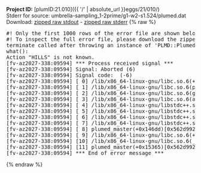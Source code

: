 **Project ID:** [plumID:21.010]({{ '/' | absolute_url }}eggs/21/010/)  
Stderr for source:  umbrella-sampling_1-2prime/g1-w2-s1.524/plumed.dat   
Download: [zipped raw stdout](plumed.dat.plumed_master.stdout.txt.zip) - [zipped raw stderr](plumed.dat.plumed_master.stderr.txt.zip) 
{% raw %}
<pre>
#! Only the first 1000 rows of the error file are shown below
#! To inspect the full error file, please download the zipped raw stderr file above
terminate called after throwing an instance of 'PLMD::Plumed::Exception'
what():
Action "HILLS" is not known.
[fv-az2027-338:09594] *** Process received signal ***
[fv-az2027-338:09594] Signal: Aborted (6)
[fv-az2027-338:09594] Signal code:  (-6)
[fv-az2027-338:09594] [ 0] /lib/x86_64-linux-gnu/libc.so.6(+0x45330)[0x7fadfa445330]
[fv-az2027-338:09594] [ 1] /lib/x86_64-linux-gnu/libc.so.6(pthread_kill+0x11c)[0x7fadfa49eb2c]
[fv-az2027-338:09594] [ 2] /lib/x86_64-linux-gnu/libc.so.6(gsignal+0x1e)[0x7fadfa44527e]
[fv-az2027-338:09594] [ 3] /lib/x86_64-linux-gnu/libc.so.6(abort+0xdf)[0x7fadfa4288ff]
[fv-az2027-338:09594] [ 4] /lib/x86_64-linux-gnu/libstdc++.so.6(+0xa5ff5)[0x7fadfa8a5ff5]
[fv-az2027-338:09594] [ 5] /lib/x86_64-linux-gnu/libstdc++.so.6(+0xbb0da)[0x7fadfa8bb0da]
[fv-az2027-338:09594] [ 6] /lib/x86_64-linux-gnu/libstdc++.so.6(_ZSt10unexpectedv+0x0)[0x7fadfa8a5a55]
[fv-az2027-338:09594] [ 7] /lib/x86_64-linux-gnu/libstdc++.so.6(+0xa5a6f)[0x7fadfa8a5a6f]
[fv-az2027-338:09594] [ 8] plumed_master(+0x146dd)[0x562d992ed6dd]
[fv-az2027-338:09594] [ 9] /lib/x86_64-linux-gnu/libc.so.6(+0x2a1ca)[0x7fadfa42a1ca]
[fv-az2027-338:09594] [10] /lib/x86_64-linux-gnu/libc.so.6(__libc_start_main+0x8b)[0x7fadfa42a28b]
[fv-az2027-338:09594] [11] plumed_master(+0x15365)[0x562d992ee365]
[fv-az2027-338:09594] *** End of error message ***
</pre>
{% endraw %}
